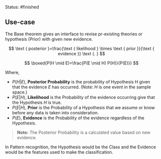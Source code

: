 Status: #finished 
## Use-case
The Base theorem gives an interface to revise pr-existing theories or hypothesis (Prior) with given new evidence. 

$$
\text { posterior }=\frac{\text { likelihood } \times \text { prior }}{\text { evidence }} \text {. }
$$


$$
\boxed{P(H \mid E)=\frac{P(E \mid H) P(H)}{P(E)}}
$$

Where, 
- $P(H|E)$, **Posterior Probability** is the probability of Hypothesis $H$ given that the evidence $E$ has occurred. (Note: $H$ is one event in the sample space.)
- $P(E|H)$, **Likelihood** is the Probability of the evidence occurring give that the Hypothesis $H$ is true. 
- $P(E|H),$ **Prior** is the Probability of a Hypothesis that we assume or know before any data is taken into consideration. 
- $P(E)$, **Evidence** is the Probability of the evidence regardless of the Hypothesis. 
> **Note:** The Posterior Probability is a calculated value based on new evidence. 

In Pattern recognition, the Hypothesis would be the Class and the Evidence would be the features used to make the classification. 




